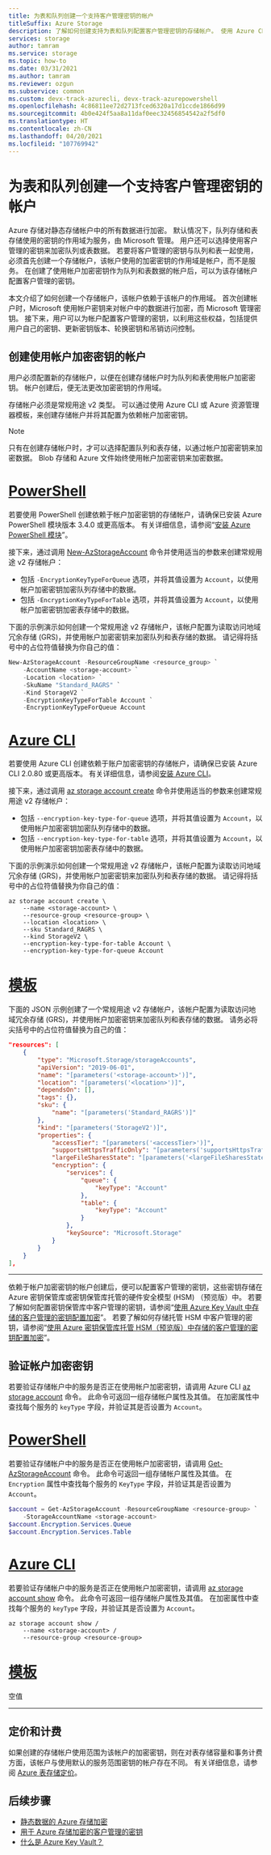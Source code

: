 ```yaml
---
title: 为表和队列创建一个支持客户管理密钥的帐户
titleSuffix: Azure Storage
description: 了解如何创建支持为表和队列配置客户管理密钥的存储帐户。 使用 Azure CLI 或 Azure 资源管理器模板来创建一个存储帐户，该帐户依赖于 Azure 存储加密的帐户加密密钥。 然后，可以为帐户配置客户管理的密钥。
services: storage
author: tamram
ms.service: storage
ms.topic: how-to
ms.date: 03/31/2021
ms.author: tamram
ms.reviewer: ozgun
ms.subservice: common
ms.custom: devx-track-azurecli, devx-track-azurepowershell
ms.openlocfilehash: 4c86811ee72d2713fced6320a17d1ccde1866d99
ms.sourcegitcommit: 4b0e424f5aa8a11daf0eec32456854542a2f5df0
ms.translationtype: HT
ms.contentlocale: zh-CN
ms.lasthandoff: 04/20/2021
ms.locfileid: "107769942"
---
```

# <a name="create-an-account-that-supports-customer-managed-keys-for-tables-and-queues"></a>为表和队列创建一个支持客户管理密钥的帐户

Azure 存储对静态存储帐户中的所有数据进行加密。 默认情况下，队列存储和表存储使用的密钥的作用域为服务，由 Microsoft 管理。 用户还可以选择使用客户管理的密钥来加密队列或表数据。 若要将客户管理的密钥与队列和表一起使用，必须首先创建一个存储帐户，该帐户使用的加密密钥的作用域是帐户，而不是服务。 在创建了使用帐户加密密钥作为队列和表数据的帐户后，可以为该存储帐户配置客户管理的密钥。

本文介绍了如何创建一个存储帐户，该帐户依赖于该帐户的作用域。 首次创建帐户时，Microsoft 使用帐户密钥来对帐户中的数据进行加密，而 Microsoft 管理密钥。 接下来，用户可以为帐户配置客户管理的密钥，以利用这些权益，包括提供用户自己的密钥、更新密钥版本、轮换密钥和吊销访问控制。

## <a name="create-an-account-that-uses-the-account-encryption-key"></a>创建使用帐户加密密钥的帐户

用户必须配置新的存储帐户，以便在创建存储帐户时为队列和表使用帐户加密密钥。 帐户创建后，便无法更改加密密钥的作用域。

存储帐户必须是常规用途 v2 类型。 可以通过使用 Azure CLI 或 Azure 资源管理器模板，来创建存储帐户并将其配置为依赖帐户加密密钥。

> [!NOTE]
> 只有在创建存储帐户时，才可以选择配置队列和表存储，以通过帐户加密密钥来加密数据。 Blob 存储和 Azure 文件始终使用帐户加密密钥来加密数据。

# <a name="powershell"></a>[PowerShell](#tab/powershell)

若要使用 PowerShell 创建依赖于帐户加密密钥的存储帐户，请确保已安装 Azure PowerShell 模块版本 3.4.0 或更高版本。 有关详细信息，请参阅“[安装 Azure PowerShell 模块](/powershell/azure/install-az-ps)”。

接下来，通过调用 [New-AzStorageAccount](/powershell/module/az.storage/new-azstorageaccount) 命令并使用适当的参数来创建常规用途 v2 存储帐户：

- 包括 `-EncryptionKeyTypeForQueue` 选项，并将其值设置为 `Account`，以使用帐户加密密钥加密队列存储中的数据。
- 包括 `-EncryptionKeyTypeForTable` 选项，并将其值设置为 `Account`，以使用帐户加密密钥加密表存储中的数据。

下面的示例演示如何创建一个常规用途 v2 存储帐户，该帐户配置为读取访问地域冗余存储 (GRS)，并使用帐户加密密钥来加密队列和表存储的数据。 请记得将括号中的占位符值替换为你自己的值：

```powershell
New-AzStorageAccount -ResourceGroupName <resource_group> `
    -AccountName <storage-account> `
    -Location <location> `
    -SkuName "Standard_RAGRS" `
    -Kind StorageV2 `
    -EncryptionKeyTypeForTable Account `
    -EncryptionKeyTypeForQueue Account
```

# <a name="azure-cli"></a>[Azure CLI](#tab/azure-cli)

若要使用 Azure CLI 创建依赖于账户加密密钥的存储帐户，请确保已安装 Azure CLI 2.0.80 或更高版本。 有关详细信息，请参阅[安装 Azure CLI](/cli/azure/install-azure-cli)。

接下来，通过调用 [az storage account create](/cli/azure/storage/account#az_storage_account_create) 命令并使用适当的参数来创建常规用途 v2 存储帐户：

- 包括 `--encryption-key-type-for-queue` 选项，并将其值设置为 `Account`，以使用帐户加密密钥加密队列存储中的数据。
- 包括 `--encryption-key-type-for-table` 选项，并将其值设置为 `Account`，以使用帐户加密密钥加密表存储中的数据。

下面的示例演示如何创建一个常规用途 v2 存储帐户，该帐户配置为读取访问地域冗余存储 (GRS)，并使用帐户加密密钥来加密队列和表存储的数据。 请记得将括号中的占位符值替换为你自己的值：

```azurecli
az storage account create \
    --name <storage-account> \
    --resource-group <resource-group> \
    --location <location> \
    --sku Standard_RAGRS \
    --kind StorageV2 \
    --encryption-key-type-for-table Account \
    --encryption-key-type-for-queue Account
```

# <a name="template"></a>[模板](#tab/template)

下面的 JSON 示例创建了一个常规用途 v2 存储帐户，该帐户配置为读取访问地域冗余存储 (GRS)，并使用帐户加密密钥来加密队列和表存储的数据。 请务必将尖括号中的占位符值替换为自己的值：

```json
"resources": [
    {
        "type": "Microsoft.Storage/storageAccounts",
        "apiVersion": "2019-06-01",
        "name": "[parameters('<storage-account>')]",
        "location": "[parameters('<location>')]",
        "dependsOn": [],
        "tags": {},
        "sku": {
            "name": "[parameters('Standard_RAGRS')]"
        },
        "kind": "[parameters('StorageV2')]",
        "properties": {
            "accessTier": "[parameters('<accessTier>')]",
            "supportsHttpsTrafficOnly": "[parameters('supportsHttpsTrafficOnly')]",
            "largeFileSharesState": "[parameters('<largeFileSharesState>')]",
            "encryption": {
                "services": {
                    "queue": {
                        "keyType": "Account"
                    },
                    "table": {
                        "keyType": "Account"
                    }
                },
                "keySource": "Microsoft.Storage"
            }
        }
    }
],
```

---

依赖于帐户加密密钥的帐户创建后，便可以配置客户管理的密钥，这些密钥存储在 Azure 密钥保管库或密钥保管库托管的硬件安全模型 (HSM) （预览版）中。 若要了解如何配置密钥保管库中客户管理的密钥，请参阅“[使用 Azure Key Vault 中存储的客户管理的密钥配置加密](customer-managed-keys-configure-key-vault.md)”。 若要了解如何存储托管 HSM 中客户管理的密钥，请参阅“[使用 Azure 密钥保管库托管 HSM（预览版）中存储的客户管理的密钥配置加密](customer-managed-keys-configure-key-vault-hsm.md)”。

## <a name="verify-the-account-encryption-key"></a>验证帐户加密密钥

若要验证存储帐户中的服务是否正在使用帐户加密密钥，请调用 Azure CLI [az storage account](/cli/azure/storage/account#az_storage_account_show) 命令。 此命令可返回一组存储帐户属性及其值。 在加密属性中查找每个服务的 `keyType` 字段，并验证其是否设置为 `Account`。

# <a name="powershell"></a>[PowerShell](#tab/powershell)

若要验证存储帐户中的服务是否正在使用帐户加密密钥，请调用 [Get-AzStorageAccount](/powershell/module/az.storage/get-azstorageaccount) 命令。 此命令可返回一组存储帐户属性及其值。 在 `Encryption` 属性中查找每个服务的 `KeyType` 字段，并验证其是否设置为 `Account`。

```powershell
$account = Get-AzStorageAccount -ResourceGroupName <resource-group> `
    -StorageAccountName <storage-account>
$account.Encryption.Services.Queue
$account.Encryption.Services.Table
```

# <a name="azure-cli"></a>[Azure CLI](#tab/azure-cli)

若要验证存储帐户中的服务是否正在使用帐户加密密钥，请调用 [az storage account show](/cli/azure/storage/account#az_storage_account_show) 命令。 此命令可返回一组存储帐户属性及其值。 在加密属性中查找每个服务的 `keyType` 字段，并验证其是否设置为 `Account`。

```azurecli
az storage account show /
    --name <storage-account> /
    --resource-group <resource-group>
```

# <a name="template"></a>[模板](#tab/template)

空值

---

## <a name="pricing-and-billing"></a>定价和计费

如果创建的存储帐户使用范围为该帐户的加密密钥，则在对表存储容量和事务计费方面，该帐户与使用默认的服务范围密钥的帐户存在不同。 有关详细信息，请参阅 [Azure 表存储定价](https://azure.microsoft.com/pricing/details/storage/tables/)。

## <a name="next-steps"></a>后续步骤

- [静态数据的 Azure 存储加密](storage-service-encryption.md)
- [用于 Azure 存储加密的客户管理的密钥](customer-managed-keys-overview.md)
- [什么是 Azure Key Vault？](../../key-vault/general/overview.md)
